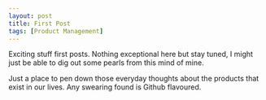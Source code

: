 ```yaml
---
layout: post
title: First Post   
tags: [Product Management]
---
```


Exciting stuff first posts. Nothing exceptional here but stay tuned, I might just be able to dig out some pearls from this mind of mine.

Just a place to pen down those everyday thoughts about the products that exist in our lives. Any swearing found is Github flavoured. 
